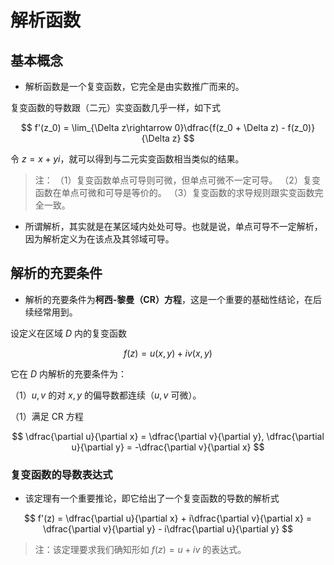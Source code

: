 # 解析函数

## 基本概念

* 解析函数是一个复变函数，它完全是由实数推广而来的。

复变函数的导数跟（二元）实变函数几乎一样，如下式

$$
f'(z_0) = \lim_{\Delta z\rightarrow 0}\dfrac{f(z_0 + \Delta z) - f(z_0)}{\Delta z}
$$

令 $z = x + yi$，就可以得到与二元实变函数相当类似的结果。

> 注：
> （1）复变函数单点可导则可微，但单点可微不一定可导。
> （2）复变函数在单点可微和可导是等价的。
> （3）复变函数的求导规则跟实变函数完全一致。
>

* 所谓解析，其实就是在某区域内处处可导。也就是说，单点可导不一定解析，因为解析定义为在该点及其邻域可导。

## 解析的充要条件

* 解析的充要条件为**柯西-黎曼（CR）方程**，这是一个重要的基础性结论，在后续经常用到。

设定义在区域 $D$ 内的复变函数

$$
f(z) = u(x, y) + iv(x, y)
$$

它在 $D$ 内解析的充要条件为：

（1）$u, v$ 的对 $x, y$ 的偏导数都连续（$u, v$ 可微）。

（1）满足 CR 方程

$$
\dfrac{\partial u}{\partial x} = \dfrac{\partial v}{\partial y}, \dfrac{\partial u}{\partial y} = -\dfrac{\partial v}{\partial x}
$$

### 复变函数的导数表达式

* 该定理有一个重要推论，即它给出了一个复变函数的导数的解析式

$$
f'(z) = \dfrac{\partial u}{\partial x} + i\dfrac{\partial v}{\partial x} = \dfrac{\partial v}{\partial y} - i\dfrac{\partial u}{\partial y}
$$

> 注：该定理要求我们确知形如 $f(z) = u + iv$ 的表达式。

